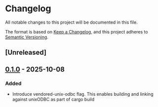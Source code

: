 # Changelog

All notable changes to this project will be documented in this file.

The format is based on [Keep a Changelog](https://keepachangelog.com/en/1.0.0/),
and this project adheres to [Semantic Versioning](https://semver.org/spec/v2.0.0.html).

## [Unreleased]

## [0.1.0](https://github.com/pacman82/odbc-sys/releases/tag/unix-odbc-v0.1.0) - 2025-10-08

### Added

- Introduce vendored-unix-odbc flag. This enables building and linking against unixODBC as part of cargo build
